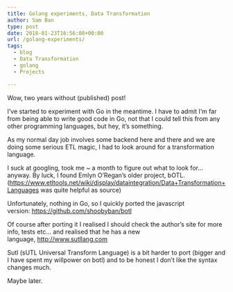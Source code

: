 ```yaml
---
title: Golang experiments, Data Transformation
author: Sam Ban
type: post
date: 2018-01-23T16:56:08+00:00
url: /golang-experiments/
tags:
  - blog
  - Data Transformation
  - golang
  - Projects

---
```

Wow, two years without (published) post!

I&#8217;ve started to experiment with Go in the meantime. I have to admit I&#8217;m far from being able to write good code in Go, not that I could tell this from any other programming languages, but hey, it&#8217;s something.

As my normal day job involves some backend here and there and we are doing some serious ETL magic, I had to look around for a transformation language.

I suck at googling, took me ~ a month to figure out what to look for&#8230; anyway. By luck, I found Emlyn O&#8217;Regan&#8217;s older project, bOTL. (<https://www.etltools.net/wiki/display/dataintegration/Data+Transformation+Languages> was quite helpful as source)

Unfortunately, nothing in Go, so I quickly ported the javascript version: <https://github.com/shoobyban/botl>

Of course after porting it I realised I should check the author&#8217;s site for more info, tests etc&#8230; and realised that he has a new language, <http://www.sutllang.com>

Sutl (sUTL Universal Transform Language) is a bit harder to port (bigger and I have spent my willpower on botl) and to be honest I don&#8217;t like the syntax changes much.

Maybe later.


